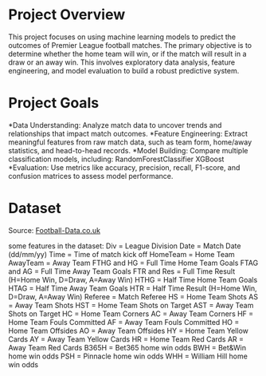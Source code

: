 # Project Overview
This project focuses on using machine learning models to predict the outcomes of Premier League football matches. The primary objective is to determine whether the home team will win, or if the match will result in a draw or an away win. This involves exploratory data analysis, feature engineering, and model evaluation to build a robust predictive system.

# Project Goals
*Data Understanding: Analyze match data to uncover trends and relationships that impact match outcomes.
*Feature Engineering: Extract meaningful features from raw match data, such as team form, home/away statistics, and head-to-head records.
*Model Building: Compare multiple classification models, including:
   RandomForestClassifier
   XGBoost
*Evaluation: Use metrics like accuracy, precision, recall, F1-score, and confusion matrices to assess model performance.

# Dataset
Source: [Football-Data.co.uk](https://www.football-data.co.uk/)

some features in the dataset:
Div = League Division
Date = Match Date (dd/mm/yy)
Time = Time of match kick off
HomeTeam = Home Team
AwayTeam = Away Team
FTHG and HG = Full Time Home Team Goals
FTAG and AG = Full Time Away Team Goals
FTR and Res = Full Time Result (H=Home Win, D=Draw, A=Away Win)
HTHG = Half Time Home Team Goals
HTAG = Half Time Away Team Goals
HTR = Half Time Result (H=Home Win, D=Draw, A=Away Win)
Referee = Match Referee
HS = Home Team Shots
AS = Away Team Shots
HST = Home Team Shots on Target
AST = Away Team Shots on Target
HC = Home Team Corners
AC = Away Team Corners
HF = Home Team Fouls Committed
AF = Away Team Fouls Committed
HO = Home Team Offsides
AO = Away Team Offsides
HY = Home Team Yellow Cards
AY = Away Team Yellow Cards
HR = Home Team Red Cards
AR = Away Team Red Cards
B365H = Bet365 home win odds
BWH = Bet&Win home win odds
PSH = Pinnacle home win odds
WHH = William Hill home win odds
